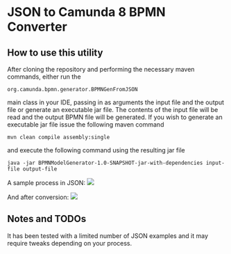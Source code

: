 # JSON to Camunda 8 BPMN Converter 


## How to use this utility
After cloning the repository and performing the necessary maven commands, either run the

```org.camunda.bpmn.generator.BPMNGenFromJSON```

main class in your IDE, passing in as arguments the input file and the output file or generate an executable jar file. The contents of the input file will be read and the output BPMN file will be generated. If you wish to generate an executable jar file issue the following maven command

```mvn clean compile assembly:single```

and execute the following command using the resulting jar file

```java -jar BPMNModelGenerator-1.0-SNAPSHOT-jar-with-dependencies input-file output-file```

A sample process in JSON:
![](./readme_images/sampleJSONProcessDiagram.png)

And after conversion:
![](./readme_images/ConvertedProcessFromJSON.png)

## Notes and TODOs
It has been tested with a limited number of JSON examples and it may require tweaks depending on your process.
